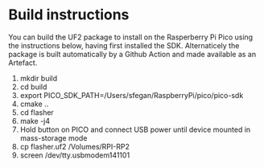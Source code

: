 # Build instructions

You can build the UF2 package to install on the Rasperberry Pi Pico using the instructions below, having first installed the SDK. Alternaticely the package is built automatically by a Github Action and made available as an Artefact.

1. mkdir build
2. cd build
3. export PICO_SDK_PATH=/Users/sfegan/RaspberryPi/pico/pico-sdk
4. cmake ..
5. cd flasher
6. make -j4
7. Hold button on PICO and connect USB power until device mounted in mass-storage mode
8. cp flasher.uf2 /Volumes/RPI-RP2
9. screen /dev/tty.usbmodem141101
